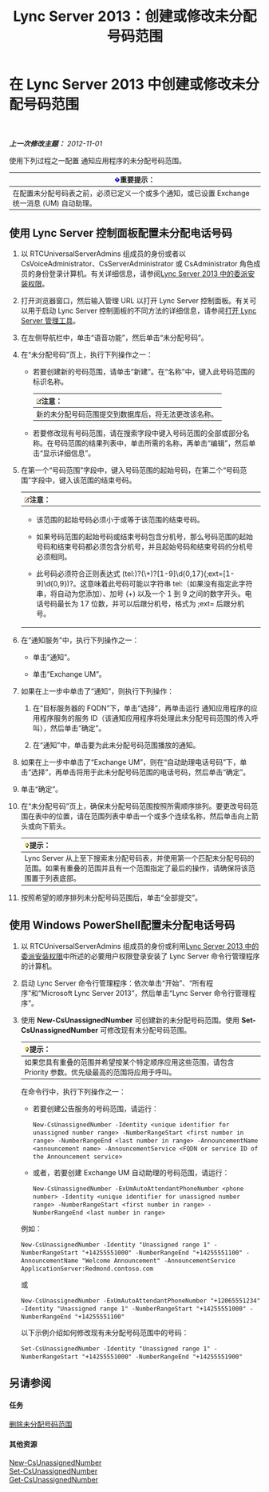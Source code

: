 ﻿---
title: Lync Server 2013：创建或修改未分配号码范围
TOCTitle: 创建或修改未分配号码范围
ms:assetid: a102b226-0460-4d5c-82f9-79b8444fa958
ms:mtpsurl: https://technet.microsoft.com/zh-cn/library/Gg412748(v=OCS.15)
ms:contentKeyID: 49313777
ms.date: 05/19/2016
mtps_version: v=OCS.15
ms.translationtype: HT
---

# 在 Lync Server 2013 中创建或修改未分配号码范围

 

_**上一次修改主题：** 2012-11-01_

使用下列过程之一配置 通知应用程序的未分配号码范围。

<table>
<thead>
<tr class="header">
<th><img src="images/Gg398794.important(OCS.15).gif" title="important" alt="important" />重要提示：</th>
</tr>
</thead>
<tbody>
<tr class="odd">
<td>在配置未分配号码表之前，必须已定义一个或多个通知，或已设置 Exchange 统一消息 (UM) 自动助理。</td>
</tr>
</tbody>
</table>


## 使用 Lync Server 控制面板配置未分配电话号码

1.  以 RTCUniversalServerAdmins 组成员的身份或者以 CsVoiceAdministrator、CsServerAdministrator 或 CsAdministrator 角色成员的身份登录计算机。有关详细信息，请参阅[Lync Server 2013 中的委派安装权限](lync-server-2013-delegate-setup-permissions.md)。

2.  打开浏览器窗口，然后输入管理 URL 以打开 Lync Server 控制面板。有关可以用于启动 Lync Server 控制面板的不同方法的详细信息，请参阅[打开 Lync Server 管理工具](lync-server-2013-open-lync-server-administrative-tools.md)。

3.  在左侧导航栏中，单击“语音功能”，然后单击“未分配号码”。

4.  在“未分配号码”页上，执行下列操作之一：
    
      - 若要创建新的号码范围，请单击“新建”。在“名称”中，键入此号码范围的标识名称。
        
        <table>
        <thead>
        <tr class="header">
        <th><img src="images/Dn783119.note(OCS.15).gif" title="note" alt="note" />注意：</th>
        </tr>
        </thead>
        <tbody>
        <tr class="odd">
        <td>新的未分配号码范围提交到数据库后，将无法更改该名称。</td>
        </tr>
        </tbody>
        </table>
    
      - 若要修改现有号码范围，请在搜索字段中键入号码范围的全部或部分名称。在号码范围的结果列表中，单击所需的名称，再单击“编辑”，然后单击“显示详细信息”。

5.  在第一个“号码范围”字段中，键入号码范围的起始号码，在第二个“号码范围”字段中，键入该范围的结束号码。
    
    <table>
    <colgroup>
    <col style="width: 100%" />
    </colgroup>
    <thead>
    <tr class="header">
    <th><img src="images/Dn783119.note(OCS.15).gif" title="note" alt="note" />注意：</th>
    </tr>
    </thead>
    <tbody>
    <tr class="odd">
    <td><ul>
    <li><p>该范围的起始号码必须小于或等于该范围的结束号码。</p></li>
    <li><p>如果号码范围的起始号码或结束号码包含分机号，那么号码范围的起始号码和结束号码都必须包含分机号，并且起始号码和结束号码的分机号必须相同。</p></li>
    <li><p>此号码必须符合正则表达式 (tel:)?(\+)?[1-9]\d{0,17}(;ext=[1-9]\d{0,9})?。这意味着此号码可能以字符串 tel:（如果没有指定此字符串，将自动为您添加）、加号 (+) 以及一个 1 到 9 之间的数字开头。电话号码最长为 17 位数，并可以后跟分机号，格式为 ;ext= 后跟分机号。</p></li>
    </ul></td>
    </tr>
    </tbody>
    </table>


6.  在“通知服务”中，执行下列操作之一：
    
      - 单击“通知”。
    
      - 单击“Exchange UM”。

7.  如果在上一步中单击了“通知”，则执行下列操作：
    
    1.  在“目标服务器的 FQDN”下，单击“选择”，再单击运行 通知应用程序的应用程序服务的服务 ID（该通知应用程序将处理此未分配号码范围的传入呼叫），然后单击“确定”。
    
    2.  在“通知”中，单击要为此未分配号码范围播放的通知。

8.  如果在上一步中单击了“Exchange UM”，则在“自动助理电话号码”下，单击“选择”，再单击将用于此未分配号码范围的电话号码，然后单击“确定”。

9.  单击“确定”。

10. 在“未分配号码”页上，确保未分配号码范围按照所需顺序排列。要更改号码范围在表中的位置，请在范围列表中单击一个或多个连续名称，然后单击向上箭头或向下箭头。
    
    <table>
    <thead>
    <tr class="header">
    <th><img src="images/Gg398094.tip(OCS.15).gif" title="tip" alt="tip" />提示：</th>
    </tr>
    </thead>
    <tbody>
    <tr class="odd">
    <td>Lync Server 从上至下搜索未分配号码表，并使用第一个匹配未分配号码的范围。如果有重叠的范围并且有一个范围指定了最后的操作，请确保将该范围置于列表底部。</td>
    </tr>
    </tbody>
    </table>


11. 按照希望的顺序排列未分配号码范围后，单击“全部提交”。

## 使用 Windows PowerShell配置未分配电话号码

1.  以 RTCUniversalServerAdmins 组成员的身份或利用[Lync Server 2013 中的委派安装权限](lync-server-2013-delegate-setup-permissions.md)中所述的必要用户权限登录安装了 Lync Server 命令行管理程序的计算机。

2.  启动 Lync Server 命令行管理程序：依次单击“开始”、“所有程序”和“Microsoft Lync Server 2013”，然后单击“Lync Server 命令行管理程序”。

3.  使用 **New-CsUnassignedNumber** 可创建新的未分配号码范围。使用 **Set-CsUnassignedNumber** 可修改现有未分配号码范围。
    
    <table>
    <thead>
    <tr class="header">
    <th><img src="images/Gg398094.tip(OCS.15).gif" title="tip" alt="tip" />提示：</th>
    </tr>
    </thead>
    <tbody>
    <tr class="odd">
    <td>如果您具有重叠的范围并希望按某个特定顺序应用这些范围，请包含 Priority 参数。优先级最高的范围将应用于呼叫。</td>
    </tr>
    </tbody>
    </table>
    
    在命令行中，执行下列操作之一：
    
      - 若要创建公告服务的号码范围，请运行：
        
            New-CsUnassignedNumber -Identity <unique identifier for unassigned number range> -NumberRangeStart <first number in range> -NumberRangeEnd <last number in range> -AnnouncementName <announcement name> -AnnouncementService <FQDN or service ID of the Announcement service>
    
      - 或者，若要创建 Exchange UM 自动助理的号码范围，请运行：
        
            New-CsUnassignedNumber -ExUmAutoAttendantPhoneNumber <phone number> -Identity <unique identifier for unassigned number range> -NumberRangeStart <first number in range> -NumberRangeEnd <last number in range>
    
    例如：
    
        New-CsUnassignedNumber -Identity "Unassigned range 1" -NumberRangeStart "+14255551000" -NumberRangeEnd "+14255551100" -AnnouncementName "Welcome Announcement" -AnnouncementService ApplicationServer:Redmond.contoso.com
    
    或
    
        New-CsUnassignedNumber -ExUmAutoAttendantPhoneNumber "+12065551234" -Identity "Unassigned range 1" -NumberRangeStart "+14255551000" -NumberRangeEnd "+14255551100"
    
    以下示例介绍如何修改现有未分配号码范围中的号码：
    
        Set-CsUnassignedNumber -Identity "Unassigned range 1" -NumberRangeStart "+14255551000" -NumberRangeEnd "+14255551900"

## 另请参阅

#### 任务

[删除未分配号码范围](lync-server-2013-delete-an-unassigned-number-range.md)  

#### 其他资源

[New-CsUnassignedNumber](new-csunassignednumber.md)  
[Set-CsUnassignedNumber](set-csunassignednumber.md)  
[Get-CsUnassignedNumber](get-csunassignednumber.md)

